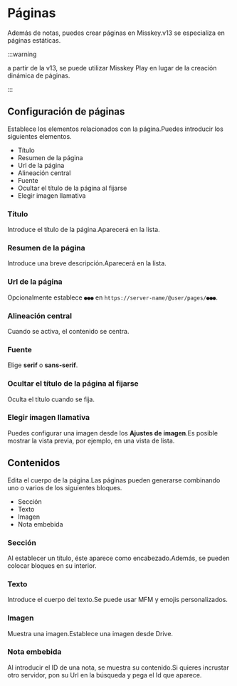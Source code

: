 # Páginas

Además de notas, puedes crear páginas en Misskey.v13 se especializa en páginas estáticas.

:::warning

a partir de la v13, se puede utilizar Misskey Play en lugar de la creación dinámica de páginas.

:::

## Configuración de páginas

Establece los elementos relacionados con la página.Puedes introducir los siguientes elementos.

- Título
- Resumen de la página
- Url de la página
- Alineación central
- Fuente
- Ocultar el título de la página al fijarse
- Elegir imagen llamativa

### Título

Introduce el título de la página.Aparecerá en la lista.

### Resumen de la página

Introduce una breve descripción.Aparecerá en la lista.

### Url de la página

Opcionalmente establece `●●●` en `https://server-name/@user/pages/●●●`.

### Alineación central

Cuando se activa, el contenido se centra.

### Fuente

Elige  **serif** o **sans-serif**.

### Ocultar el título de la página al fijarse

Oculta el título cuando se fija.

### Elegir imagen llamativa

Puedes configurar una imagen desde los **Ajustes de imagen**.Es posible mostrar la vista previa, por ejemplo, en una vista de lista.

## Contenidos

Edita el cuerpo de la página.Las páginas pueden generarse combinando uno o varios de los siguientes bloques.

- Sección
- Texto
- Imagen
- Nota embebida

### Sección

Al establecer un título, éste aparece como encabezado.Además, se pueden colocar bloques en su interior.

### Texto

Introduce el cuerpo del texto.Se puede usar MFM y emojis personalizados.

### Imagen

Muestra una imagen.Establece una imagen desde Drive.

### Nota embebida

Al introducir el ID de una nota, se muestra su contenido.Si quieres incrustar otro servidor, pon su Url en la búsqueda y pega el Id que aparece.
